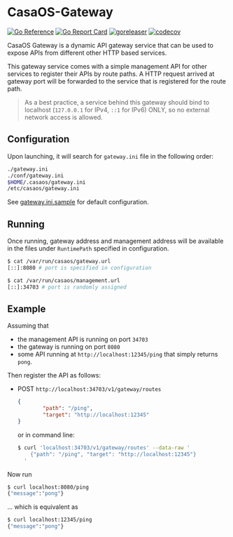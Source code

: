 # CasaOS-Gateway

[![Go Reference](https://pkg.go.dev/badge/github.com/IceWhaleTech/CasaOS-Gateway.svg)](https://pkg.go.dev/github.com/IceWhaleTech/CasaOS-Gateway) [![Go Report Card](https://goreportcard.com/badge/github.com/IceWhaleTech/CasaOS-Gateway)](https://goreportcard.com/report/github.com/IceWhaleTech/CasaOS-Gateway) [![goreleaser](https://github.com/IceWhaleTech/CasaOS-Gateway/actions/workflows/release.yml/badge.svg)](https://github.com/IceWhaleTech/CasaOS-Gateway/actions/workflows/release.yml) [![codecov](https://codecov.io/gh/IceWhaleTech/CasaOS-Gateway/branch/main/graph/badge.svg?token=5JIHXF1RJ4)](https://codecov.io/gh/IceWhaleTech/CasaOS-Gateway)

CasaOS Gateway is a dynamic API gateway service that can be used to expose APIs from different other HTTP based services.

This gateway service comes with a simple management API for other services to register their APIs by route paths. A HTTP request arrived at gateway port will be forwarded to the service that is registered for the route path.

> As a best practice, a service behind this gateway should bind to localhost (`127.0.0.1` for IPv4, `::1` for IPv6) ONLY, so no external network access is allowed.

## Configuration

Upon launching, it will search for `gateway.ini` file in the following order:

```bash
./gateway.ini
./conf/gateway.ini
$HOME/.casaos/gateway.ini
/etc/casaos/gateway.ini
```

See [gateway.ini.sample](./build/etc/casaos/gateway.ini.sample) for default configuration.

## Running

Once running, gateway address and management address will be available in the files under `RuntimePath`  specified in configuration.

```bash
$ cat /var/run/casaos/gateway.url 
[::]:8080 # port is specified in configuration

$ cat /var/run/casaos/management.url 
[::]:34703 # port is randomly assigned
```

## Example

Assuming that

- the management API is running on port `34703`
- the gateway is running on port `8080`
- some API running at `http://localhost:12345/ping` that simply returns `pong`.

Then register the API as follows:

- POST `http://localhost:34703/v1/gateway/routes`

  ```json
  {
          "path": "/ping",
          "target": "http://localhost:12345"
  }
  ```

  or in command line:

  ```bash
  $ curl 'localhost:34703/v1/gateway/routes' --data-raw '
      {"path": "/ping", "target": "http://localhost:12345"}
    '
  ```

Now run

```bash
$ curl localhost:8080/ping
{"message":"pong"}
```

... which is equivalent as

```bash
$ curl localhost:12345/ping
{"message":"pong"}
```
